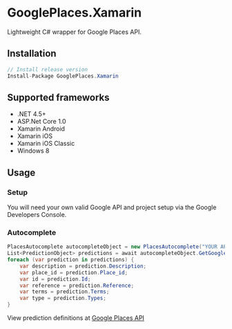 # GooglePlaces.Xamarin
Lightweight C# wrapper for Google Places API.
## Installation
```csharp
// Install release version
Install-Package GooglePlaces.Xamarin

```

## Supported frameworks
* .NET 4.5+
* ASP.Net Core 1.0
* Xamarin Android
* Xamarin iOS 
* Xamarin iOS Classic
* Windows 8

## Usage

### Setup

You will need your own valid Google API and project setup via the Google Developers Console.

### Autocomplete

```csharp
PlacesAutocomplete autocompleteObject = new PlacesAutocomplete("YOUR API KEY");
List<PredictionObject> predictions = await autocompleteObject.GetGoogleAutoComplete("SEARCH INPUT");
foreach (var prediction in predictions) {
    var description = prediction.Description;
	var place_id = prediction.Place_id;
	var id = prediction.Id;
	var reference = prediction.Reference;
	var terms = prediction.Terms;
	var type = prediction.Types;
}
```
View prediction definitions at [Google Places API](https://developers.google.com/places/web-service/autocomplete#place_autocomplete_responses)

